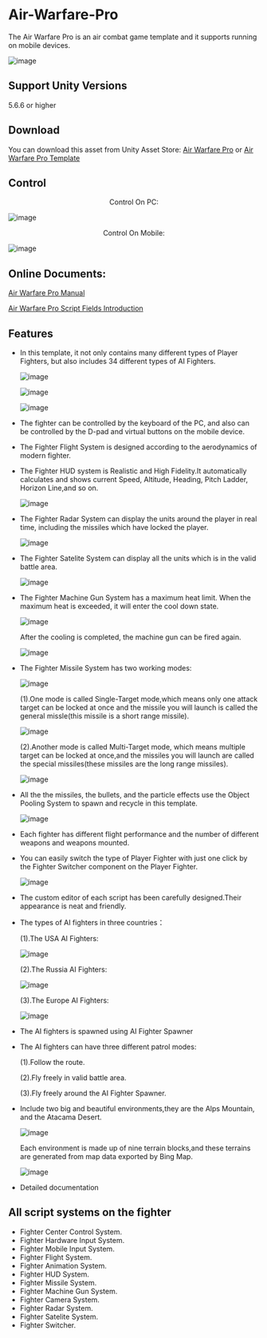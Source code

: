 # Air-Warfare-Pro

The Air Warfare Pro is an air combat game template and it supports running on mobile devices.

![image](https://github.com/swordmaster003/Air-Warfare-Pro/blob/master/Screenshots/Cover.png)

## Support Unity Versions

5.6.6 or higher

## Download

You can download this asset from Unity Asset Store:
[Air Warfare Pro](https://assetstore.unity.com/packages/templates/systems/air-warfare-pro-159371)
or [Air Warfare Pro Template](https://assetstore.unity.com/packages/templates/systems/air-warfare-pro-template-153887)

## Control

<center>Control On PC:</center>

![image](https://github.com/swordmaster003/Air-Warfare-Pro/blob/master/Screenshots/ControlOnPC.png)

<center>Control On Mobile:</center>

![image](https://github.com/swordmaster003/Air-Warfare-Pro/blob/master/Screenshots/ControlOnMobile.png)

## Online Documents:

[Air Warfare Pro Manual](https://www.swordmaster.info/documents/unity-assets-documents/air-warfare-pro-manual-document/)

[Air Warfare Pro Script Fields Introduction](https://www.swordmaster.info/documents/unity-assets-documents/air-warfare-pro-script-fields-introduction/)

## Features

- In this template, it not only contains many different types of Player Fighters, but also includes 34 different types of AI Fighters.
  
  ![image](https://github.com/swordmaster003/Air-Warfare-Pro/blob/master/Screenshots/Player_Fighters_F22.png)
  
  ![image](https://github.com/swordmaster003/Air-Warfare-Pro/blob/master/Screenshots/Player_Fighters_F35.png)
    
  ![image](https://github.com/swordmaster003/Air-Warfare-Pro/blob/master/Screenshots/Player_Fighters_F18.png)
  
- The fighter can be controlled by the keyboard of the PC, and also can be controlled by the D-pad and virtual buttons on the mobile device.

- The Fighter Flight System is designed according to the aerodynamics of modern fighter.

- The Fighter HUD system is Realistic and High Fidelity.It automatically calculates and shows current Speed, Altitude, Heading, Pitch Ladder, Horizon Line,and so on.

  ![image](https://github.com/swordmaster003/Air-Warfare-Pro/blob/master/Screenshots/HUD.png)

- The Fighter Radar System can display the units around the player in real time, including the missiles which have locked the player.

  ![image](https://github.com/swordmaster003/Air-Warfare-Pro/blob/master/Screenshots/RadarMap.png)
  
- The Fighter Satelite System can display all the units which is in the valid battle area.

  ![image](https://github.com/swordmaster003/Air-Warfare-Pro/blob/master/Screenshots/SateliteMap.png)
  
- The Fighter Machine Gun System has a maximum heat limit. When the maximum heat is exceeded, it will enter the cool down state. 

  ![image](https://github.com/swordmaster003/Air-Warfare-Pro/blob/master/Screenshots/MachineGun2.png)
  
  After the cooling is completed, the machine gun can be fired again.
  
  ![image](https://github.com/swordmaster003/Air-Warfare-Pro/blob/master/Screenshots/MachineGun1.png)
  
- The Fighter Missile System has two working modes:

  ![image](https://github.com/swordmaster003/Air-Warfare-Pro/blob/master/Screenshots/MissileLocked.png)
  
  (1).One mode is called Single-Target mode,which means only one attack target can be locked at once and the missile you will launch is called the general missle(this missile is a short range missile). 

  ![image](https://github.com/swordmaster003/Air-Warfare-Pro/blob/master/Screenshots/AimSingle.png)

  (2).Another mode is called Multi-Target mode, which means multiple target can be locked at once,and the missiles you will launch are called the special missiles(these missiles are the long range missiles).

  ![image](https://github.com/swordmaster003/Air-Warfare-Pro/blob/master/Screenshots/AimMulti.png)

- All the the missiles, the bullets, and the particle effects use the Object Pooling System to spawn and recycle in this template.

  ![image](https://github.com/swordmaster003/Air-Warfare-Pro/blob/master/Screenshots/ObjectPool.png)

- Each fighter has different flight performance and the number of different weapons and weapons mounted.

- You can easily switch the type of Player Fighter with just one click by the Fighter Switcher component on the Player Fighter. 

  ![image](https://github.com/swordmaster003/Air-Warfare-Pro/blob/master/Screenshots/SwitchFighter.png)

- The custom editor of each script has been carefully designed.Their appearance is neat and friendly.

- The types of AI fighters in three countries：

  (1).The USA AI Fighters:
   
   ![image](https://github.com/swordmaster003/Air-Warfare-Pro/blob/master/Screenshots/USA_AI_Fighters.png)

  (2).The Russia AI Fighters:
  
   ![image](https://github.com/swordmaster003/Air-Warfare-Pro/blob/master/Screenshots/Russia_AI_Fighters.png)

  (3).The Europe AI Fighters:
  
   ![image](https://github.com/swordmaster003/Air-Warfare-Pro/blob/master/Screenshots/Europe_AI_Fighters.png)

 - The AI fighters is spawned using AI Fighter Spawner

 - The AI fighters can have three different patrol modes:
 
   (1).Follow the route.
   
   (2).Fly freely in valid battle area.
   
   (3).Fly freely around the AI Fighter Spawner. 

 - Include two big and beautiful environments,they are the Alps Mountain, and the Atacama Desert. 

   ![image](https://github.com/swordmaster003/Air-Warfare-Pro/blob/master/Screenshots/Environment1.png)
   
   Each environment is made up of nine terrain blocks,and these terrains are generated from map data exported by Bing Map.
   
   ![image](https://github.com/swordmaster003/Air-Warfare-Pro/blob/master/Screenshots/Environment2.png)

 - Detailed documentation


## All script systems on the fighter

 - Fighter Center Control System.
 - Fighter Hardware Input System.
 - Fighter Mobile Input System.
 - Fighter Flight System.
 - Fighter Animation System.
 - Fighter HUD System.
 - Fighter Missile System.
 - Fighter Machine Gun System.
 - Fighter Camera System.
 - Fighter Radar System.
 - Fighter Satelite System.
 - Fighter Switcher.

